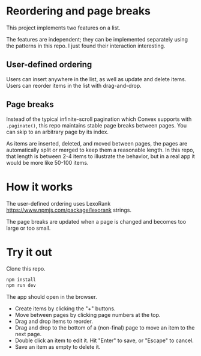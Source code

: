 # Reordering and page breaks

This project implements two features on a list.

The features are independent; they can be implemented separately using the patterns in this repo. I just found their interaction interesting.

## User-defined ordering

Users can insert anywhere in the list, as well as update and delete items. Users can reorder items in the list with drag-and-drop.

## Page breaks

Instead of the typical infinite-scroll pagination which Convex supports with `.paginate()`, this repo maintains stable page breaks between pages. You can skip to an arbitrary page by its index.

As items are inserted, deleted, and moved between pages, the pages are automatically split or merged to keep them a reasonable length. In this repo, that length is between 2-4 items to illustrate the behavior, but in a real app it would be more like 50-100 items.

# How it works

The user-defined ordering uses LexoRank https://www.npmjs.com/package/lexorank strings.

The page breaks are updated when a page is changed and becomes too large or too small.

# Try it out

Clone this repo.

```sh
npm install
npm run dev
```

The app should open in the browser.

- Create items by clicking the "+" buttons.
- Move between pages by clicking page numbers at the top.
- Drag and drop items to reorder.
- Drag and drop to the bottom of a (non-final) page to move an item to the next page.
- Double click an item to edit it. Hit "Enter" to save, or "Escape" to cancel.
- Save an item as empty to delete it.
